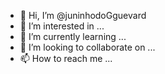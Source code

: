 - 👋 Hi, I’m @juninhodoGguevard
- 👀 I’m interested in ...
- 🌱 I’m currently learning ...
- 💞️ I’m looking to collaborate on ...
- 📫 How to reach me ...

<!---
juninhodoGguevard/juninhodoGguevard is a ✨ special ✨ repository because its `README.md` (this file) appears on your GitHub profile.
You can click the Preview link to take a look at your changes.
--->

